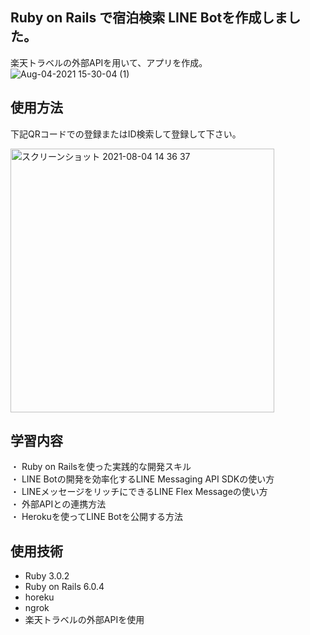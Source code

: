 ## Ruby on Rails で宿泊検索 LINE Botを作成しました。
楽天トラベルの外部APIを用いて、アプリを作成。
![Aug-04-2021 15-30-04 (1)](https://user-images.githubusercontent.com/79980351/128133053-35318796-1e6b-446a-b08d-b6b6e283fa11.gif)

## 使用方法

下記QRコードでの登録またはID検索して登録して下さい。

<img width="422" alt="スクリーンショット 2021-08-04 14 36 37" src="https://user-images.githubusercontent.com/79980351/128130129-deeb5869-f540-4052-b955-dc8a61e550ee.png">

## 学習内容
・ Ruby on Railsを使った実践的な開発スキル  
・ LINE Botの開発を効率化するLINE Messaging API SDKの使い方  
・ LINEメッセージをリッチにできるLINE Flex Messageの使い方  
・ 外部APIとの連携方法  
・ Herokuを使ってLINE Botを公開する方法  
 
## 使用技術
* Ruby 3.0.2
* Ruby on Rails 6.0.4
* horeku
* ngrok
* 楽天トラベルの外部APIを使用
